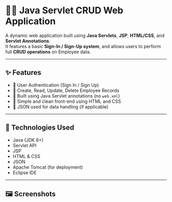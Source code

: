 # 🧑‍💻 Java Servlet CRUD Web Application

A dynamic web application built using **Java Servlets**, **JSP**, **HTML/CSS**, and **Servlet Annotations**.  
It features a basic **Sign-In / Sign-Up system**, and allows users to perform full **CRUD operations** on Employee data.

---

## ✨ Features

- 🔐 User Authentication (Sign In / Sign Up)
- 🧾 Create, Read, Update, Delete Employee Records
- 🧩 Built using Java Servlet annotations (no `web.xml`)
- 🎨 Simple and clean front-end using HTML and CSS
- 📁 JSON used for data handling (if applicable)

---

## 📌 Technologies Used

- Java (JDK 8+)
- Servlet API
- JSP
- HTML & CSS
- JSON
- Apache Tomcat (for deployment)
- Eclipse IDE

---

## 🖼️ Screenshots


